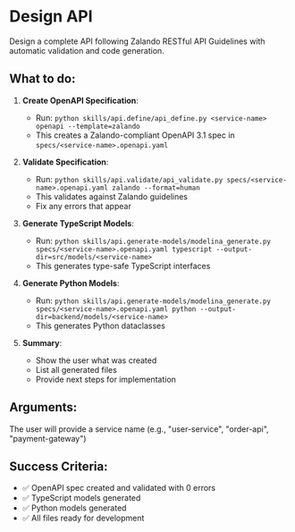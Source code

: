 # Design API

Design a complete API following Zalando RESTful API Guidelines with automatic validation and code generation.

## What to do:

1. **Create OpenAPI Specification**:
   - Run: `python skills/api.define/api_define.py <service-name> openapi --template=zalando`
   - This creates a Zalando-compliant OpenAPI 3.1 spec in `specs/<service-name>.openapi.yaml`

2. **Validate Specification**:
   - Run: `python skills/api.validate/api_validate.py specs/<service-name>.openapi.yaml zalando --format=human`
   - This validates against Zalando guidelines
   - Fix any errors that appear

3. **Generate TypeScript Models**:
   - Run: `python skills/api.generate-models/modelina_generate.py specs/<service-name>.openapi.yaml typescript --output-dir=src/models/<service-name>`
   - This generates type-safe TypeScript interfaces

4. **Generate Python Models**:
   - Run: `python skills/api.generate-models/modelina_generate.py specs/<service-name>.openapi.yaml python --output-dir=backend/models/<service-name>`
   - This generates Python dataclasses

5. **Summary**:
   - Show the user what was created
   - List all generated files
   - Provide next steps for implementation

## Arguments:

The user will provide a service name (e.g., "user-service", "order-api", "payment-gateway")

## Success Criteria:

- ✅ OpenAPI spec created and validated with 0 errors
- ✅ TypeScript models generated
- ✅ Python models generated
- ✅ All files ready for development
